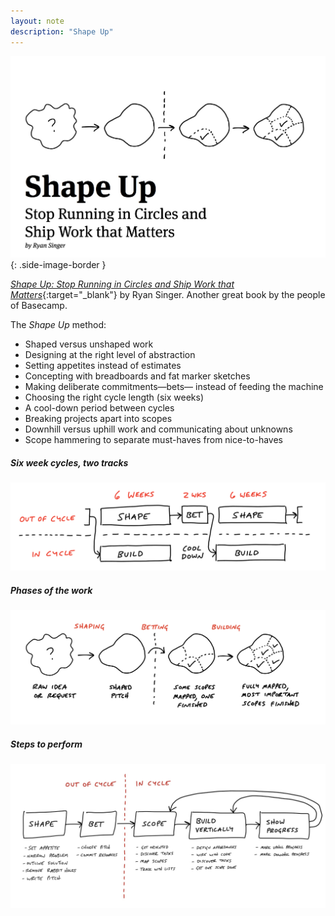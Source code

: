 ```yaml
---
layout: note
description: "Shape Up"
---
```


![Shape Up by Ryan Singer][1]
{: .side-image-border }

[*Shape Up: Stop Running in Circles and Ship Work that Matters*][2]{:target="_blank"}
by Ryan Singer. Another great book by the people of Basecamp.

The *Shape Up* method:
- Shaped versus unshaped work
- Designing at the right level of abstraction
- Setting appetites instead of estimates
- Concepting with breadboards and fat marker sketches
- Making deliberate commitments—bets— instead of feeding the machine
- Choosing the right cycle length (six weeks)
- A cool-down period between cycles
- Breaking projects apart into scopes
- Downhill versus uphill work and communicating about unknowns
- Scope hammering to separate must-haves from nice-to-haves

##### Six week cycles, two tracks
![Shape Up. Two tracks][3]

##### Phases of the work
![Shape Up. Phases of the work][4]

##### Steps to perform
![Shape Up. Steps to perform][5]


[1]: /assets/images/notes/12/shape-up.jpg
[2]: https://basecamp.com/shapeup
[3]: /assets/images/notes/12/two-tracks.png
[4]: /assets/images/notes/12/phases-of-work.png
[5]: /assets/images/notes/12/steps-to-perform.jpg
